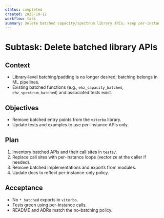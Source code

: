 ```yaml
---
status: completed
created: 2025-10-12
workflow: task
summary: Delete batched capacity/spectrum library APIs; keep per-instance calls only.
---
```


# Subtask: Delete batched library APIs

## Context

- Library-level batching/padding is no longer desired; batching belongs in ML pipelines.
- Existing batched functions (e.g., `ehz_capacity_batched`, `ehz_spectrum_batched`) and associated tests exist.

## Objectives

- Remove batched entry points from the `viterbo` library.
- Update tests and examples to use per-instance APIs only.

## Plan

1. Inventory batched APIs and their call sites in `tests/`.
2. Replace call sites with per-instance loops (vectorize at the caller if needed).
3. Remove batched implementations and exports from modules.
4. Update docs to reflect per-instance-only policy.

## Acceptance

- No `*_batched` exports in `viterbo`.
- Tests green using per-instance calls.
- README and ADRs match the no-batching policy.


